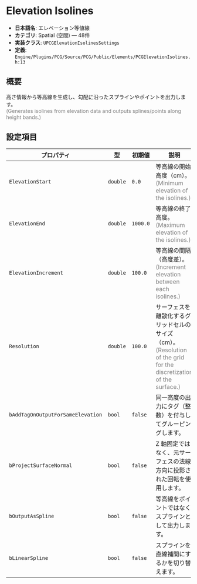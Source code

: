 # Elevation Isolines

- **日本語名**: エレベーション等値線
- **カテゴリ**: Spatial (空間) — 48件
- **実装クラス**: `UPCGElevationIsolinesSettings`
- **定義**: `Engine/Plugins/PCG/Source/PCG/Public/Elements/PCGElevationIsolines.h:13`

## 概要

高さ情報から等高線を生成し、勾配に沿ったスプラインやポイントを出力します。<br><span style='color:gray'>(Generates isolines from elevation data and outputs splines/points along height bands.)</span>

## 設定項目


| プロパティ | 型 | 初期値 | 説明 |
| --- | --- | --- | --- |
| `ElevationStart` | `double` | `0.0` | 等高線の開始高度（cm）。<br><span style='color:gray'>(Minimum elevation of the isolines.)</span> |
| `ElevationEnd` | `double` | `1000.0` | 等高線の終了高度。<br><span style='color:gray'>(Maximum elevation of the isolines.)</span> |
| `ElevationIncrement` | `double` | `100.0` | 等高線の間隔（高度差）。<br><span style='color:gray'>(Increment elevation between each isolines.)</span> |
| `Resolution` | `double` | `100.0` | サーフェスを離散化するグリッドセルのサイズ（cm）。<br><span style='color:gray'>(Resolution of the grid for the discretization of the surface.)</span> |
| `bAddTagOnOutputForSameElevation` | `bool` | `false` | 同一高度の出力にタグ（整数）を付与してグルーピングします。 |
| `bProjectSurfaceNormal` | `bool` | `false` | Z 軸固定ではなく、元サーフェスの法線方向に投影された回転を使用します。 |
| `bOutputAsSpline` | `bool` | `false` | 等高線をポイントではなくスプラインとして出力します。 |
| `bLinearSpline` | `bool` | `false` | スプラインを直線補間にするかを切り替えます。 |
